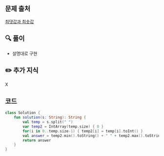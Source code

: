 ## 문제 출처

<a href="https://school.programmers.co.kr/learn/courses/30/lessons/12939">최댓값과 최솟값</a>

## 🔍 풀이
- 설명대로 구현

## ✏️ 추가 지식
X


## 코드

```kotlin
class Solution {
    fun solution(s: String): String {
        val temp = s.split(" ")
        var temp2 = IntArray(temp.size) { 0 }
        for(i in 0..temp.size-1) { temp2[i] = temp[i].toInt() }
        val answer = temp2.min().toString() + " " + temp2.max().toString()
        return answer
    }
}
```
